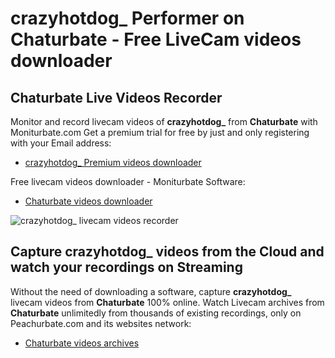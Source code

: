 # crazyhotdog_ Performer on Chaturbate - Free LiveCam videos downloader

## Chaturbate Live Videos Recorder

Monitor and record livecam videos of **crazyhotdog_** from **Chaturbate** with Moniturbate.com
Get a premium trial for free by just and only registering with your Email address:
* [crazyhotdog_ Premium videos downloader](https://moniturbate.com/request-demo-licence-key.html)

Free livecam videos downloader - Moniturbate Software:
* [Chaturbate videos downloader](https://moniturbate.com/moniturbate-download-software.html)

![crazyhotdog_ livecam videos recorder](https://peachurnet.com/templates/moniturbate-software.png)


## Capture crazyhotdog_ videos from the Cloud and watch your recordings on Streaming

Without the need of downloading a software, capture **crazyhotdog_** livecam videos from **Chaturbate** 100% online.
Watch Livecam archives from **Chaturbate** unlimitedly from thousands of existing recordings, only on Peachurbate.com and its websites network:
* [Chaturbate videos archives](https://peachurnet.com/)
